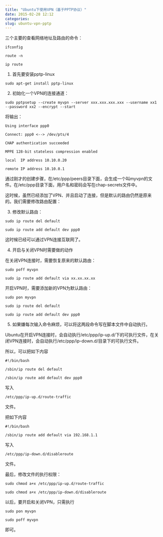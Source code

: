 ```yaml
---
title: "Ubuntu下使用VPN（基于PPTP协议）"
date: 2015-02-28 12:12
categories:
slug: ubuntu-vpn-pptp
---
```


三个主要的查看网络地址及路由的命令：

```
ifconfig

route -n

ip route
```

1. 首先要安装pptp-linux

```
sudo apt-get install pptp-linux
```

2. 初始化一个VPN的连接通道：

```
sudo pptpsetup --create myvpn --server xxx.xxx.xxx.xxx --username xx1 --password xx2 --encrypt --start
```

将输出：

```
Using interface ppp0

Connect: ppp0 <--> /dev/pts/4

CHAP authentication succeeded

MPPE 128-bit stateless compression enabled

local  IP address 10.10.0.20

remote IP address 10.10.0.1
```

通过刚才的创建步骤，在/etc/ppp/peers目录下面，会生成一个叫myvpn的文件。在/etc/ppp目录下面，用户名和密码会写在chap-secrets文件中。

这时候，虽然已经添加了VPN、并且启动了连接，但是默认的路由仍然是原来的。我们需要修改路由配置：

3. 修改默认路由：

```
sudo ip route del default 

sudo ip route add default dev ppp0
```

这时候已经可以通过VPN连接互联网了。

4. 开启与关闭VPN时需要做的动作

在关闭VPN连接时，需要恢复原来的默认路由：

```
sudo poff myvpn

sudo ip route add default via xx.xx.xx.xx
```

开启VPN时，需要添加新的VPN为默认路由：

```
sudo pon myvpn

sudo ip route del default 

sudo ip route add default dev ppp0
```

5. 如果嫌每次输入命令麻烦，可以将这两段命令写在脚本文件中自动执行。

Ubuntu在开启VPN连接时，会自动执行/etc/ppp/ip-up.d/下的可执行文件，在关闭VPN连接时，会自动执行/etc/ppp/ip-down.d/目录下的可执行文件。

所以，可以把如下内容

```
#!/bin/bash

/sbin/ip route del default

/sbin/ip route add default dev ppp0
```

写入

```
/etc/ppp/ip-up.d/route-traffic
```
文件。

把如下内容

```
#!/bin/bash

/sbin/ip route add default via 192.168.1.1
```

写入

```
/etc/ppp/ip-down.d/disableroute
```
文件。

最后，修改文件的执行权限：

```
sudo chmod a+x /etc/ppp/ip-up.d/route-traffic 

sudo chmod a+x /etc/ppp/ip-down.d/disableroute 
```

以后，要开启和关闭VPN，只需执行

```
sudo pon myvpn
```

```
sudo poff myvpn
```

即可。